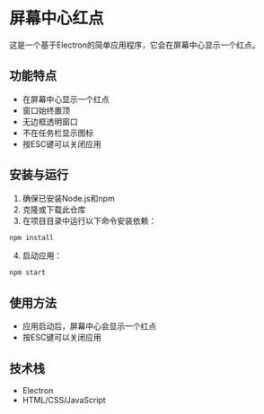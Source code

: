 # 屏幕中心红点

这是一个基于Electron的简单应用程序，它会在屏幕中心显示一个红点。

## 功能特点

- 在屏幕中心显示一个红点
- 窗口始终置顶
- 无边框透明窗口
- 不在任务栏显示图标
- 按ESC键可以关闭应用

## 安装与运行

1. 确保已安装Node.js和npm
2. 克隆或下载此仓库
3. 在项目目录中运行以下命令安装依赖：

```bash
npm install
```

4. 启动应用：

```bash
npm start
```

## 使用方法

- 应用启动后，屏幕中心会显示一个红点
- 按ESC键可以关闭应用

## 技术栈

- Electron
- HTML/CSS/JavaScript
